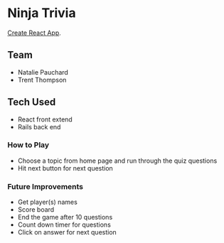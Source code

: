 # Ninja Trivia

[Create React App](https://quiz-app-solid-adventure.herokuapp.com/).

## Team

- Natalie Pauchard
- Trent Thompson

## Tech Used

- React front extend
- Rails back end

### How to Play

- Choose a topic from home page and run through the quiz questions
- Hit next button for next question

### Future Improvements

- Get player(s) names
- Score board
- End the game after 10 questions
- Count down timer for questions
- Click on answer for next question
